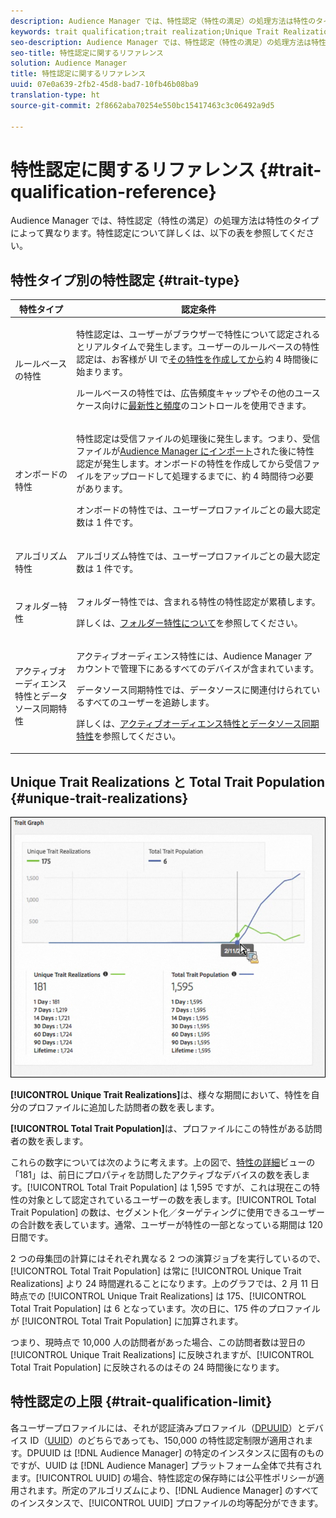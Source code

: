```yaml
---
description: Audience Manager では、特性認定（特性の満足）の処理方法は特性のタイプによって異なります。特性認定について詳しくは、以下の表を参照してください。
keywords: trait qualification;trait realization;Unique Trait Realizations;UTR;Total Trait Population;TTP
seo-description: Audience Manager では、特性認定（特性の満足）の処理方法は特性のタイプによって異なります。特性認定について詳しくは、以下の表を参照してください。
seo-title: 特性認定に関するリファレンス
solution: Audience Manager
title: 特性認定に関するリファレンス
uuid: 07e0a639-2fb2-45d8-bad7-10fb46b08ba9
translation-type: ht
source-git-commit: 2f8662aba70254e550bc15417463c3c06492a9d5

---
```



# 特性認定に関するリファレンス {#trait-qualification-reference}

Audience Manager では、特性認定（特性の満足）の処理方法は特性のタイプによって異なります。特性認定について詳しくは、以下の表を参照してください。

## 特性タイプ別の特性認定 {#trait-type}

<table id="table_14CD705F376B44EEA9A6C011984356F0"> 
 <thead> 
  <tr> 
   <th colname="col1" class="entry"> 特性タイプ </th> 
   <th colname="col2" class="entry"> 認定条件 </th> 
  </tr> 
 </thead>
 <tbody> 
  <tr> 
   <td colname="col1"> <p>ルールベースの特性 </p> </td> 
   <td colname="col2"> <p>特性認定は、ユーザーがブラウザーで特性について認定されるとリアルタイムで発生します。ユーザーのルールベースの特性認定は、お客様が UI で<a href="../../features/traits/create-onboarded-rule-based-traits.md#create-rules-based-or-onboarded-traits">その特性を作成してから</a>約 4 時間後に始まります。 </p> <p>ルールベースの特性では、広告頻度キャップやその他のユースケース向けに<a href="../../features/segments/recency-and-frequency.md">最新性と頻度</a>のコントロールを使用できます。 </p> </td> 
  </tr> 
  <tr> 
   <td colname="col1"> <p>オンボードの特性 </p> </td> 
   <td colname="col2"> <p>特性認定は受信ファイルの処理後に発生します。つまり、受信ファイルが<a href="../../faq/faq-inbound-data-ingestion.md">Audience Manager にインポート</a>された後に特性認定が発生します。オンボードの特性を作成してから受信ファイルをアップロードして処理するまでに、約 4 時間待つ必要があります。  </p> <p> オンボードの特性では、ユーザープロファイルごとの最大認定数は 1 件です。 </p> </td> 
  </tr> 
  <tr> 
   <td colname="col1"> <p>アルゴリズム特性 </p> </td> 
   <td colname="col2"> <p>アルゴリズム特性では、ユーザープロファイルごとの最大認定数は 1 件です。 </p> </td> 
  </tr> 
  <tr> 
   <td colname="col1"> <p>フォルダー特性 </p> </td> 
   <td colname="col2"> <p>フォルダー特性では、含まれる特性の特性認定が累積します。 </p> <p>詳しくは、<a href="../../features/traits/about-folder-traits.md">フォルダー特性について</a>を参照してください。 </p> </td> 
  </tr>
  <tr> 
   <td colname="col1"> <p>アクティブオーディエンス特性とデータソース同期特性 </p> </td> 
   <td colname="col2"> <p><span class="wintitle">アクティブオーディエンス</span>特性には、<span class="wintitle">Audience Manager</span> アカウントで管理下にあるすべてのデバイスが含まれています。 </p> <p><span class="wintitle">データソース同期特性</span>では、データソースに関連付けられているすべてのユーザーを追跡します。 </p> <p>詳しくは、<a href="../../features/traits/client-activity-synced-audience-traits.md">アクティブオーディエンス特性とデータソース同期特性</a>を参照してください。 </p> </td>
  </tr>
 </tbody>
</table>

## Unique Trait Realizations と Total Trait Population {#unique-trait-realizations}

![](assets/utr-ttp1.png)

**[!UICONTROL Unique Trait Realizations]**&#x200B;は、様々な期間において、特性を自分のプロファイルに追加した訪問者の数を表します。

**[!UICONTROL Total Trait Population]**&#x200B;は、プロファイルにこの特性がある訪問者の数を表します。

これらの数字については次のように考えます。上の図で、[特性の詳細](../../features/traits/trait-details-page.md)ビューの「181」は、前日にプロパティを訪問したアクティブなデバイスの数を表します。[!UICONTROL Total Trait Population] は 1,595 ですが、これは現在この特性の対象として認定されているユーザーの数を表します。[!UICONTROL Total Trait Population] の数は、セグメント化／ターゲティングに使用できるユーザーの合計数を表しています。通常、ユーザーが特性の一部となっている期間は 120 日間です。

2 つの母集団の計算にはそれぞれ異なる 2 つの演算ジョブを実行しているので、[!UICONTROL Total Trait Population] は常に [!UICONTROL Unique Trait Realizations] より 24 時間遅れることになります。上のグラフでは、2 月 11 日時点での [!UICONTROL Unique Trait Realizations] は 175、[!UICONTROL Total Trait Population] は 6 となっています。次の日に、175 件のプロファイルが [!UICONTROL Total Trait Population] に加算されます。

つまり、現時点で 10,000 人の訪問者があった場合、この訪問者数は翌日の [!UICONTROL Unique Trait Realizations] に反映されますが、[!UICONTROL Total Trait Population] に反映されるのはその 24 時間後になります。

## 特性認定の上限 {#trait-qualification-limit}

各ユーザープロファイルには、それが認証済みプロファイル（[DPUUID](../../reference/ids-in-aam.md)）とデバイス ID（[UUID](../../reference/ids-in-aam.md)）のどちらであっても、150,000 の特性認定制限が適用されます。DPUUID は [!DNL Audience Manager] の特定のインスタンスに固有のものですが、UUID は [!DNL Audience Manager] プラットフォーム全体で共有されます。[!UICONTROL UUID] の場合、特性認定の保存時には公平性ポリシーが適用されます。所定のアルゴリズムにより、[!DNL Audience Manager] のすべてのインスタンスで、[!UICONTROL UUID] プロファイルの均等配分ができます。
